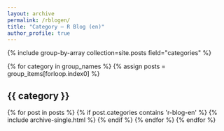 ```yaml
---
layout: archive
permalink: /rblogen/
title: "Category — R Blog (en)"
author_profile: true
---
```


{% include group-by-array collection=site.posts field="categories" %}

{% for category in group_names %} 
  {% assign posts = group_items[forloop.index0] %}
  <h2 id="{{ category | slugify }}" class="archive__subtitle">{{ category }}</h2>
  {% for post in posts %}
    {% if post.categories contains 'r-blog-en' %}
      {% include archive-single.html %}
    {% endif %}
  {% endfor %}
{% endfor %}
